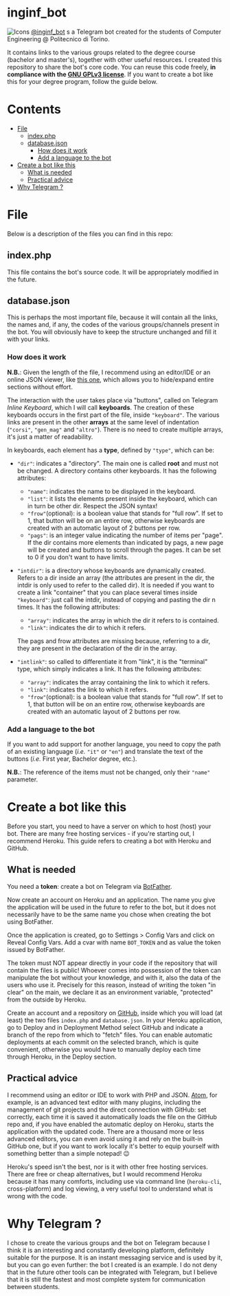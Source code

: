 # inginf_bot
![Icons](https://i.imgur.com/YLSSaGU.png)
[@inginf_bot](https://t.me/inginf_bot) s a Telegram bot created for the students of Computer Engineering @ Politecnico di Torino.

It contains links to the various groups related to the degree course (bachelor and master's), together with other useful resources. I created this repository to share the bot's core code. You can reuse this code freely, **in compliance with the [GNU GPLv3 license](https://www.gnu.org/licenses/gpl-3.0.html)**. If you want to create a bot like this for your degree program, follow the guide below.

# Contents

* [File](#files)
	- [index.php](#index.php)
	- [database.json](#database.json)
		+ [How does it work](#how-does-it-work)
		+ [Add a language to the bot](#add-a-language-to-the-bot)
* [Create a bot like this](#create-a-bot-like-this)
	- [What is needed](#what-is-needed)
	- [Practical advice](#practical-advice)
* [Why Telegram ?](#why-telegram)

# File

Below is a description of the files you can find in this repo:

## index.php

This file contains the bot's source code. It will be appropriately modified in the future.

## database.json

This is perhaps the most important file, because it will contain all the links, the names and, if any, the codes of the various groups/channels present in the bot. You will obviously have to keep the structure unchanged and fill it with your links.

### How does it work

**N.B.**: Given the length of the file, I recommend using an editor/IDE or an online JSON viewer, like [this one](https://jsonformatter.curiousconcept.com/), which allows you to hide/expand entire sections without effort.

The interaction with the user takes place via "buttons", called on Telegram _Inline Keyboard_, which I will call **keyboards**. The creation of these keyboards occurs in the first part of the file, inside `"keyboard"`. The various links are present in the other **arrays** at the same level of indentation (`"corsi"`, `"gen_mag"` and `"altro"`). There is no need to create multiple arrays, it's just a matter of readability.

In keyboards, each element has a **type**, defined by `"type"`, which can be:

* `"dir"`: indicates a "directory". The main one is called **root** and must not be changed. A directory contains other keyboards. It has the following attributes:

	- `"name"`: indicates the name to be displayed in the keyboard.
	- `"list"`: it lists the elements present inside the keyboard, which can in turn be other dir. Respect the JSON syntax!
	- `"frow"`(optional): is a boolean value that stands for "full row". If set to 1, that button will be on an entire row, otherwise keyboards are created with an automatic layout of 2 buttons per row.
	- `"pags"`: is an integer value indicating the number of items per "page". If the dir contains more elements than indicated by pags, a new page will be created and buttons to scroll through the pages. It can be set to 0 if you don't want to have limits.

* `"intdir"`: is a directory whose keyboards are dynamically created. Refers to a dir inside an array (the attributes are present in the dir, the intdir is only used to refer to the called dir). It is needed if you want to create a link "container" that you can place several times inside `"keyboard"`: just call the intdir, instead of copying and pasting the dir n times. It has the following attributes:

	- `"array"`: indicates the array in which the dir it refers to is contained.
	- `"link"`: indicates the dir to which it refers.

	The pags and frow attributes are missing because, referring to a dir, they are present in the declaration of the dir in the array.

* `"intlink"`: so called to differentiate it from "link", it is the "terminal" type, which simply indicates a link. It has the following attributes:

	- `"array"`: indicates the array containing the link to which it refers.
	- `"link"`: indicates the link to which it refers.
	- `"frow"`(optional): is a boolean value that stands for "full row". If set to 1, that button will be on an entire row, otherwise keyboards are created with an automatic layout of 2 buttons per row.

### Add a language to the bot

If you want to add support for another language, you need to copy the path of an existing language (_i.e._ `"it"` or `"en"`) and translate the text of the buttons (_i.e._ First year, Bachelor degree, etc.).

**N.B.**: The reference of the items must not be changed, only their `"name"` parameter.

# Create a bot like this

Before you start, you need to have a server on which to host (host) your bot. There are many free hosting services - if you're starting out, I recommend Heroku. This guide refers to creating a bot with Heroku and GitHub.

## What is needed

You need a **token**: create a bot on Telegram via [BotFather](https://t.me/botfather).

Now create an account on Heroku and an application. The name you give the application will be used in the future to refer to the bot, but it does not necessarily have to be the same name you chose when creating the bot using BotFather.

Once the application is created, go to Settings > Config Vars and click on Reveal Config Vars. Add a cvar with name `BOT_TOKEN` and as value the token issued by BotFather.

The token must NOT appear directly in your code if the repository that will contain the files is public! Whoever comes into possession of the token can manipulate the bot without your knowledge, and with it, also the data of the users who use it. Precisely for this reason, instead of writing the token "in clear" on the main, we declare it as an environment variable, "protected" from the outside by Heroku.

Create an account and a repository on [GitHub](https://github.com), inside which you will load (at least) the two files `index.php` and `database.json`. In your Heroku application, go to Deploy and in Deployment Method select GitHub and indicate a branch of the repo from which to "fetch" files. You can enable automatic deployments at each commit on the selected branch, which is quite convenient, otherwise you would have to manually deploy each time through Heroku, in the Deploy section.

## Practical advice

I recommend using an editor or IDE to work with PHP and JSON. [Atom](https://atom.io), for example, is an advanced text editor with many plugins, including the management of git projects and the direct connection with GitHub: set correctly, each time it is saved it automatically loads the file on the GitHub repo and, if you have enabled the automatic deploy on Heroku, starts the application with the updated code. There are a thousand more or less advanced editors, you can even avoid using it and rely on the built-in GitHub one, but if you want to work locally it's better to equip yourself with something better than a simple notepad! :wink:

Heroku's speed isn't the best, nor is it with other free hosting services. There are free or cheap alternatives, but I would recommend Heroku because it has many comforts, including use via command line (`heroku-cli`, cross-platform) and log viewing, a very useful tool to understand what is wrong with the code.

# Why Telegram ?

I chose to create the various groups and the bot on Telegram because I think it is an interesting and constantly developing platform, definitely suitable for the purpose. It is an instant messaging service and is used by it, but you can go even further: the bot I created is an example. I do not deny that in the future other tools can be integrated with Telegram, but I believe that it is still the fastest and most complete system for communication between students.
